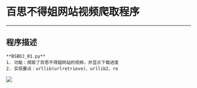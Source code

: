 # 百思不得姐网站视频爬取程序 #

----------

## 程序描述 ##
	
	**BSBDJ_01.py**
	1. 功能：爬取了百思不得姐网站的视频，并显示下载进度
	2. 实现要点：urllib(urlretrieve)、urllib2、re
![](https://github.com/psjwohoo/python_web-crawler/blob/master/BSBDJ/image/result.jpg)